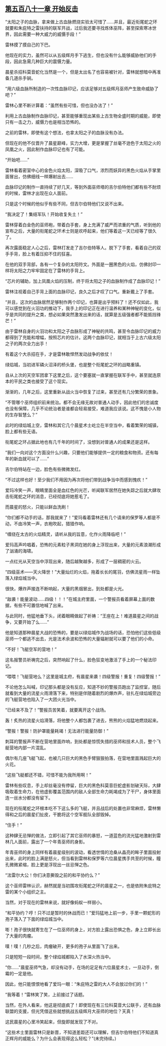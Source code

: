 ## [第五百八十一章 开始反击](https://www.xxbiquge.com/11_11222/8964494.html)


  “太阳之子的血脉，拿来做上古血脉燃烧实验太可惜了……并且，最近衔尾蛇之环就要和朱庇特之雷扶持的联军开战，过后我还要寻找炼体巫阵，甚至探索寒冰世界，因此需要一种大威力的威慑手段！”

  雷林摸了摸自己的下巴。

  他现在的实力，虽然可以从五级辉月手下逃生，但也没有什么能够威胁他们的手段，因此急需几种巨大的震慑力量。

  晨星杀招科莫音蛇化当然是一个，但是太出名了也容易被针对，雷林就想暗中再准备几道杀手锏。

  “用六级血脉所制造的一次性血脉印记，应该足够对五级辉月巫师产生致命威胁了吧？”

  雷林心里不断计算着：“虽然有些可惜，但也没办法了！”

  利用上古血脉制作血脉印记，甚至能够重现出某些上古生物全盛时期的威能，即使只有一击之力，威慑力也是相当恐怖的。

  之前的雷林，即使有这个想法，也拿太阳之子的血脉没有办法。

  但现在的他不仅晋升了晨星巅峰，实力大增，更是掌握了丝毫不逊色于太阳之火的凤凰之火，因此制作血脉印记也有了可能。

  “开始吧……”

  雷林看着密室中心的金色火焰太阳，深吸了口气，浓烈而妖异的黑色火焰从手掌里面冒出，仿佛细线一样爆射出去……

  血脉印记的制作一直持续了好几天，等到外面巫师塔的吉尔伯特他们都有些不耐烦的时候，雷林才出现在众人面前。

  只是这个时候的他似乎有些不同，但吉尔伯特他们又说不出来。

  “我决定了！集结军队！开始收复失土！”

  雷林穿着白金色的巫师袍，带着白手套，身上充满了威严而浓重的气质，听到他的宣布之后，大量的衔尾蛇之环术士则是欢呼起来，他们等着这一天已经等了很久了。

  再次露面稳定人心之后，雷林打发走了吉尔伯特等人。脱下了手套，看着自己的双手手背，脸上有着压抑不住的狂喜。

  在他的双手背部，各有一个复杂的太阳符文。外面是一圈黑色的火焰，仿佛封印一样将太阳之力牢牢固定在了雷林的手背上。

  “芯片的辅助，加上凤凰火焰的压制，终于将太阳之子的血脉制作成了血脉印记！”

  雷林注视着自己手背上面的血脉印记，良久之后才叹了口气。重新戴上了手套。

  “并且，这次的血脉居然足够制作两个印记，也算是出乎预料了！还不仅如此，我可以感觉到在火羽功的推动下，我手上的印记正在进行温养和某种神秘的变化，似乎是共同的提升之类，想必如果突然激发出来的话，就算是五级强者都不能抵挡锋芒！”

  由于雷林自身的火羽功和太阳之子血脉形成了神秘的共鸣，甚至令血脉印记的威力都得到了充能和增幅，按照芯片的估计。这两个血脉印记，就相当于上古六级太阳之子的两次全力出手！

  有着这个大杀招在手，才是雷林敢悍然发动战争的依仗！

  绿焰城，当初进军磷火沼泽的桥头堡，也是整个衔尾蛇之环的战略重镇。

  自从上次的天空军团拿下这里之后，这个要塞就一直掌握在联军手中，甚至就连原本的平民之类也接受了这个现实。

  渐渐的，几年之后，这里重新从战火当中恢复了过来，甚至还有几分繁荣的景象。

  “不管哪个巫师组织前来统治。都不会无缘无故对普通人动手，因此他们的忠诚度也没有保障，几乎不论统治者是谁都会轻易接受，难道我应该说。这不愧是小人物的生存智慧么？”

  此时的绿焰城上空，雷林和其它几个晨星术士屹立在半空当中，看着繁荣的城镇，脸上都有些无语。

  衔尾蛇之环占据此地也有几千年的时间了，没想到对普通人的成果还是这样。

  “我们一向对这个方面没什么兴趣，只要他们能够提供一定的粮食和物资。还有每年的新血就可以了……”

  吉尔伯特站在一边，脸色有些微微发红。

  “不过这样也好！至少我们不用因为再次将他们带到战争当中而感到愧疚！”

  爱玛冷笑一声，眼睛里面全是血红色的光芒，听闻联军居然在她失踪之后就大肆攻击衔尾蛇之环的消息，已经彻底将她惹毛了。

  而晨星的怒火，只能以鲜血洗刷！

  “你们都不动手的话，那我就来了！”爱玛看着雷林还有几个请来的保罗等人都是不动，不由冷笑一声，衣袍吹起，猎猎作响。

  “缠绕在太古的火焰精灵，请听从我的旨意，化作火雨降临吧！”

  爱玛高声吟唱着，恐怖的元素粒子黑洞在她的身上浮现出来，大量的元素浪潮形成了汹涌的海啸。

  一点红光从天空当中浮现出来，随后越聚越多，形成了一层稠密的火云。

  “四级巫术——天火降世！”大量灿烂的火焰，拖着长长的尾羽，仿佛流星雨一样坠落入绿焰城当中。

  很快，爆炸声接连不断响起，大量的黑烟冒出，到处都是火光。

  “敌袭！能量波动……四级！！！”在城主府里面，一个警报员看着屏幕上面的数据，有些不可置信地喊了出来。

  与此同时，他猛地垂下头，闭着眼睛做起了祈祷：“王座在上！难道晨星之间的战争，又要开始了么……”

  他是知道那种晨星大战的恐怖的，要是以绿焰城作为战场的话，恐怕他们这些低级巫师一个都逃不出去，光是法术余波和恐怖的大量辐射就可以要了他们的小命。

  “不好！飞艇空军的营地！”

  这名报警员祈祷完之后，突然响起了什么，脸色狂变地激活了手上的一个秘法印记。

  “喂喂！飞艇营地么？这里是城主府，有晨星来袭！四级警报！重复！四级警报！”

  不论他怎么叫喊，印记那头都是没有反应，知道不妙的警报员跑出了监控室，随后就看到大量的流星火雨滑落下来，特别是伴随着剧烈的爆炸声，驻扎在绿焰城旁边的飞艇营地也陷入了一大团火光当中。

  “已经来不及了！”警报员苦笑着，就要离开这个战场。

  轰！炙热的流星火焰滑落，将他整个人都包裹了进去，熊熊的火焰猛地燃烧起来。

  “警报！警报！防护罩能量耗竭！无法进行能量防御！”

  刺耳的警报声不断在营地里面炸响，到处都是惊慌失措的巫师和技术人员，整个飞艇营地内部一片混乱。

  偶尔有几座飞艇飞起，也被几只巨大的黑色手臂狠狠拍落，在营地里面溅起巨大的火花。

  “这些飞艇都还不错，可惜不能为我所用啊！”

  雷林有些叹息，手上却丝毫没有停留，巨大的黑色科莫音巨蛇虚影划破天际，大肆吸取着生命力，在他虚影覆盖范围内的敌人全部生命力耗竭成为了干尸，身体里面连一丝水分都没有留下。

  现在的衔尾蛇之环根本吃不下这么多的飞艇，并且战后的处置也非常麻烦，雷林懒得和之后的晨星们扯皮，干脆将这个空军舰队全部毁掉。

  “住手！”

  这种肆无忌惮的做法，立即引起了其它巫师的暴怒，一道蓝色的流光猛地激射到雷林几人面前，露出了一个年青巫师的身影。

  年青巫师的身上同样有着晨星级别的波动，看透世情的沧桑从晶亮的眸子里面投射出来，此时的脸上满是怒火，但当看到雷林和保罗等六位晨星携手共至的时候，瞳孔微微紧缩，脸上更是浮现出一丝忌惮之色。

  “法雷尔大公！你们决意撕毁之前的和平协约么？”

  这个巫师雷林认识，赫然就是当初围攻衔尾蛇之环的晨星之一，也是依附朱庇特之雷的某个小组织之主。

  当然，对于现在的雷林来说，就好像蚂蚁一样弱小。

  “和平协约？哼！只不过是暂时的休战而已！”爱玛猛地上前一步，手里一颗蛇形的孢子落入了下面的绿焰城当中。

  嘭！孢子很快就寄生在了一位巫师的身上，对方脸上露出恐惧之色，身上立即长出了大量的肉瘤。

  噗！噗！几秒之后，肉瘤破开，更多的孢子从里面飞了出来。

  只是短短一段时间，整个绿焰城都陷入了水深火热当中。

  “你……”晨星巫师气急，却没有动手，在场的足足有六位晨星术士，一旦动手，倒霉的一定是他。

  因此，他只能恨恨地看了爱玛一眼：“朱庇特之雷的大人不会放过你们的！”

  “我等着！”雷林笑了笑，上前接过了话题。

  当然，在外人看来，他这是彻底疯了！即使现在有三位科莫音大公联手，还有血脉联盟的支援，但光凭借这些就想挑战五级辉月大巫师的地位？天真！

  这民晨星的心里冷笑起来，但旋即就发现了不对。

  “这些术士里面雷林只是新晋，不知道差距还可以理解，但吉尔伯特他们不知道真正辉月的威能么？为什么会表现得这么轻松？”(未完待续。)
